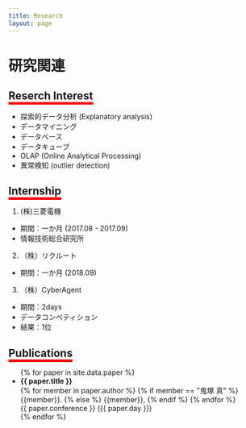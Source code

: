 ```yaml
---
title: Research
layout: page
---
```

# 研究関連

## <span style="border-bottom: solid 5px red">Reserch Interest</span>
- 探索的データ分析 (Explanatory analysis)
- データマイニング
- データベース
- データキューブ
- OLAP (Online Analytical Processing)
- 異常検知 (outlier detection)

## <span style="border-bottom: solid 5px red">Internship</span>
1. (株)三菱電機
  - 期間：一か月 (2017.08 - 2017.09)
  - 情報技術総合研究所

2. （株）リクルート
  - 期間：一か月 (2018.09)

3. （株）CyberAgent
  - 期間：2days
  - データコンペティション
  - 結果：1位

## <span style="border-bottom: solid 5px red">Publications</span>

<ul>
{% for paper in site.data.paper %}
  <li>
      <strong> {{ paper.title }} </strong> <br>
	  {% for member in paper.author %}
	  		{% if member == "鬼塚 真" %}
            {{member}}.
        {% else %}
            {{member}},
        {% endif %}
	  {% endfor %} <br>
	  {{ paper.conference }} ({{ paper.day }})
  </li>
{% endfor %}
</ul>
